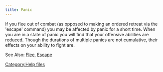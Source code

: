 ```yaml
---
title: Panic
---
```


If you flee out of combat (as opposed to making an ordered retreat via
the 'escape' command) you may be affected by panic for a short time.
When you are in a state of panic you will find that your offensive
abilities are reduced. Though the durations of multiple panics are not
cumulative, their effects on your ability to fight are.

See Also: [Flee](Flee "wikilink"), [Escape](Escape "wikilink")

[Category:Help files](Category:Help_files "wikilink")